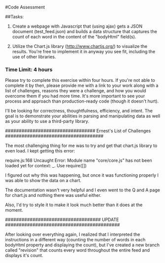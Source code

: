 #Code Assessment

##Tasks:

1) Create a webpage with Javascript that (using ajax) gets a JSON document (test_feed.json) and builds a data structure that captures the count of each word in the content of the "bodyHtml" field(s).

2) Utilize the Chart.js library (http://www.chartjs.org/) to visualize the results. You're free to implement it in anyway you see fit, including the use of other libraries.

### Time Limit: 4 hours

Please try to complete this exercise within four hours. If you're not able to complete it by then, please provide me with a link to your work along with a list of challenges, reasons they were a challenge, and how you would overcome them if you had more time. It's more important to see your process and approach than production-ready code (though it doesn't hurt).

I'll be looking for correctness, thoughtfulness, efficiency, and intent. The goal is to demonstrate your abilities in parsing and manipulating data as well as your ability to use a third-party library.

################################# Ernest's List of Challenges ####################################

The most challenging thing for me was to try and get that chart.js library to even load.  I kept getting this error:

require.js:168 Uncaught Error: Module name "core/core.js" has not been loaded yet for context: _. Use require([])

I figured out why this was happening, but once it was functioning properly I was able to show the data on a chart.

The documentation wasn't very helpful and I even went to the Q and A page for chart.js and nothing there was useful either.

Also, I'd try to style it to make it look much better than it does at the moment.

################################### UPDATE ##########################################

After looking over everything again, I realized that I interpreted the instructions in a different way (counting the number
of words in each bodyHtml property and displaying the count), but I've created a new branch called "revision" that counts
every word throughout the entire feed and displays it's count.